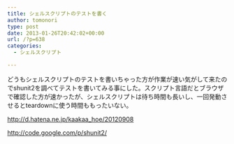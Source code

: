 ```yaml
---
title: シェルスクリプトのテストを書く
author: tomonori
type: post
date: 2013-01-26T20:42:02+00:00
url: /?p=638
categories:
  - シェルスクリプト

---
```

どうもシェルスクリプトのテストを書いちゃった方が作業が速い気がして来たのでshunit2を調べてテストを書いてみる事にした。スクリプト言語だとブラウザで確認した方が速かったが、シェルスクリプトは待ち時間も長いし、一回発動させるとteardownに使う時間ももったいない。

http://d.hatena.ne.jp/kaakaa_hoe/20120908
  
http://code.google.com/p/shunit2/